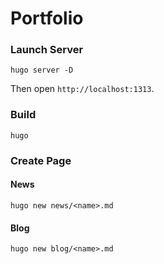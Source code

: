 # Portfolio

### Launch Server

```shell
hugo server -D
```

Then open `http://localhost:1313`.

### Build

```shell
hugo
```

### Create Page

#### News

```shell
hugo new news/<name>.md
```

#### Blog

```shell
hugo new blog/<name>.md
```

